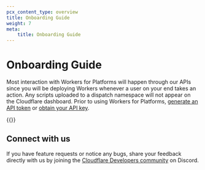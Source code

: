 ```yaml
---
pcx_content_type: overview
title: Onboarding Guide
weight: 7
meta:
    title: Onboarding Guide
---
```


# Onboarding Guide 

Most interaction with Workers for Platforms will happen through our APIs since you will be deploying Workers whenever a user on your end takes an action. Any scripts uploaded to a dispatch namespace will not appear on the Cloudflare dashboard. Prior to using Workers for Platforms, [generate an API token](/api/tokens/create/#generating-the-token) or [obtain your API key](/api/keys/#view-your-api-key).

{{<directory-listing>}}

## Connect with us
If you have feature requests or notice any bugs, share your feedback directly with us by joining the  [Cloudflare Developers community](https://discord.gg/jbBfwFqDVU) on Discord.